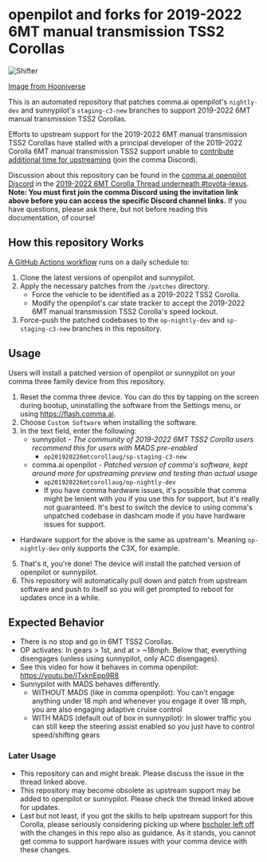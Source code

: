 # openpilot and forks for 2019-2022 6MT manual transmission TSS2 Corollas

![Shifter](https://github.com/user-attachments/assets/a7f471e8-0e70-4f9c-aac2-6d69815745ab)

[Image from Hooniverse](https://www.hooniverse.com/2020-toyota-corolla-is-all-about-savethemanuals-but-will-you-buy-it/)

This is an automated repository that patches comma.ai openpilot's `nightly-dev` and sunnypilot's `staging-c3-new` branches to support 2019-2022 6MT manual transmission TSS2 Corollas.

Efforts to upstream support for the 2019-2022 6MT manual transmission TSS2 Corollas have stalled with a principal developer of the 2019-2022 Corolla 6MT manual transmission TSS2 support unable to [contribute additional time for upstreaming](https://discord.com/channels/469524606043160576/1391211035796439163/1391232320790331472) (join the comma Discord).

Discussion about this repository can be found in the [comma.ai openpilot Discord](https://discord.comma.ai) in the [2019-2022 6MT Corolla Thread underneath #toyota-lexus](https://discord.com/channels/469524606043160576/1391211035796439163). **Note: You must first join the comma Discord using the invitation link above before you can access the specific Discord channel links.** If you have questions, please ask there, but not before reading this documentation, of course!

## How this repository Works

[A GitHub Actions workflow](https://github.com/op201920226mtcorollaug/openpilot/actions) runs on a daily schedule to:

1.  Clone the latest versions of openpilot and sunnypilot.
2.  Apply the necessary patches from the `/patches` directory.
    * Force the vehicle to be identified as a 2019-2022 TSS2 Corolla.
    * Modify the openpilot's car state tracker to accept the 2019-2022 6MT manual transmission TSS2 Corolla's speed lockout.
3.  Force-push the patched codebases to the `op-nightly-dev` and `sp-staging-c3-new` branches in this repository.

## Usage

Users will install a patched version of openpilot or sunnypilot on your comma three family device from this repository.

1. Reset the comma three device. You can do this by tapping on the screen during bootup, uninstalling the software from the Settings menu, or using https://flash.comma.ai.
2. Choose `Custom Software` when installing the software.
3. In the text field, enter the following:
   * sunnypilot - _The community of 2019-2022 6MT TSS2 Corolla users recommend this for users with MADS pre-enabled_
     * `op201920226mtcorollaug/sp-staging-c3-new`
   * comma.ai openpilot - _Patched version of comma's software, kept around more for upstreaming preview and testing than actual usage_
     * `op201920226mtcorollaug/op-nightly-dev`
     * If you have comma hardware issues, it's possible that comma might be lenient with you if you use this for support, but it's really not guaranteed. It's best to switch the device to using comma's unpatched codebase in dashcam mode if you have hardware issues for support.
  * Hardware support for the above is the same as upstream's. Meaning `op-nightly-dev` only supports the C3X, for example.
5. That's it, you're done! The device will install the patched version of openpilot or sunnypilot.
6. This repository will automatically pull down and patch from upstream software and push to itself so you will get prompted to reboot for updates once in a while.

## Expected Behavior

* There is no stop and go in 6MT TSS2 Corollas.
* OP activates: In gears > 1st, and at > ~18mph. Below that, everything disengages (unless using sunnypilot, only ACC disengages).
* See this video for how it behaves in comma openpilot: https://youtu.be/ITxknEpp9R8
* Sunnypilot with MADS behaves differently.
  * WITHOUT MADS (like in comma openpilot): You can’t engage anything under 18 mph and whenever you engage it over 18 mph, you are also engaging adaptive cruise control
  * WITH MADS (default out of box in sunnypilot): In slower traffic you can still keep the steering assist enabled so you just have to control speed/shifting gears

### Later Usage

* This repository can and might break. Please discuss the issue in the thread linked above.
* This repository may become obsolete as upstream support may be added to openpilot or sunnypilot. Please check the thread linked above for updates.
* Last but not least, if you got the skills to help upstream support for this Corolla, please seriously considering picking up where [bscholer left off](https://github.com/commaai/openpilot/pull/26872) with the changes in this repo also as guidance. As it stands, you cannot get comma to support hardware issues with your comma device with these changes.
